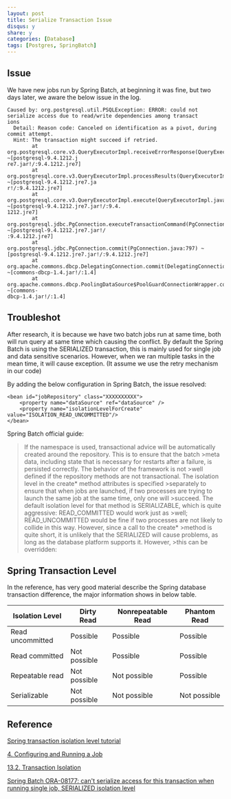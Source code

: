 ```yaml
---
layout: post
title: Serialize Transaction Issue
disqus: y
share: y
categories: [Database]
tags: [Postgres, SpringBatch]
---
```


Issue
-----
We have new jobs run by Spring Batch, at beginning it was fine, but two days later, we aware the below issue in the log.
~~~
Caused by: org.postgresql.util.PSQLException: ERROR: could not serialize access due to read/write dependencies among transact
ions
  Detail: Reason code: Canceled on identification as a pivot, during commit attempt.
  Hint: The transaction might succeed if retried.
        at org.postgresql.core.v3.QueryExecutorImpl.receiveErrorResponse(QueryExecutorImpl.java:2455) ~[postgresql-9.4.1212.j
re7.jar!/:9.4.1212.jre7]
        at org.postgresql.core.v3.QueryExecutorImpl.processResults(QueryExecutorImpl.java:2155) ~[postgresql-9.4.1212.jre7.ja
r!/:9.4.1212.jre7]
        at org.postgresql.core.v3.QueryExecutorImpl.execute(QueryExecutorImpl.java:288) ~[postgresql-9.4.1212.jre7.jar!/:9.4.
1212.jre7]
        at org.postgresql.jdbc.PgConnection.executeTransactionCommand(PgConnection.java:776) ~[postgresql-9.4.1212.jre7.jar!/
:9.4.1212.jre7]
        at org.postgresql.jdbc.PgConnection.commit(PgConnection.java:797) ~[postgresql-9.4.1212.jre7.jar!/:9.4.1212.jre7]
        at org.apache.commons.dbcp.DelegatingConnection.commit(DelegatingConnection.java:334) ~[commons-dbcp-1.4.jar!/:1.4]
        at org.apache.commons.dbcp.PoolingDataSource$PoolGuardConnectionWrapper.commit(PoolingDataSource.java:211) ~[commons-
dbcp-1.4.jar!/:1.4]
~~~

Troubleshot
-----------
After research, it is because we have two batch jobs run at same time, both will run query at same time which causing the conflict. By default the Spring Batch is using the SERIALIZED transaction, this is mainly used for single job and data sensitive scenarios. However, when we ran multiple tasks in the mean time, it will cause exception. (It assume we use the retry mechanism in our code)

By adding the below configuration in Spring Batch, the issue resolved:
~~~
<bean id="jobRepository" class="XXXXXXXXXX">
	<property name="dataSource" ref="dataSource" />
	<property name="isolationLevelForCreate" value="ISOLATION_READ_UNCOMMITTED"/>
</bean>
~~~

Spring Batch official guide: 
>If the namespace is used, transactional advice will be automatically created around the repository. This is to ensure that the batch >meta data, including state that is necessary for restarts after a failure, is persisted correctly. The behavior of the framework is not >well defined if the repository methods are not transactional. The isolation level in the create* method attributes is specified >separately to ensure that when jobs are launched, if two processes are trying to launch the same job at the same time, only one will >succeed. The default isolation level for that method is SERIALIZABLE, which is quite aggressive: READ_COMMITTED would work just as >well; READ_UNCOMMITTED would be fine if two processes are not likely to collide in this way. However, since a call to the create* >method is quite short, it is unlikely that the SERIALIZED will cause problems, as long as the database platform supports it. However, >this can be overridden:

Spring Transaction Level
------------------------
In the reference, has very good material describe the Spring database transaction difference, the major information shows in below table.

|Isolation Level|Dirty Read|Nonrepeatable Read|Phantom Read|
|---------------|----------|------------------|------------|
|Read uncommitted|Possible|Possible|Possible|
|Read committed|Not possible|Possible|Possible|
|Repeatable read|Not possible|Not possible|Possible|
|Serializable|Not possible|Not possible|Not possible|

Reference
---------
[Spring transaction isolation level tutorial](http://www.byteslounge.com/tutorials/spring-transaction-isolation-tutorial)

[4. Configuring and Running a Job](https://docs.spring.io/spring-batch/trunk/reference/html/configureJob.html#txConfigForJobRepository)

[13.2. Transaction Isolation](https://www.postgresql.org/docs/9.1/static/transaction-iso.html)

[Spring Batch ORA-08177: can't serialize access for this transaction when running single job, SERIALIZED isolation level](https://stackoverflow.com/questions/22364432/spring-batch-ora-08177-cant-serialize-access-for-this-transaction-when-running)